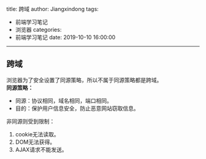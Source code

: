 title: 跨域
author: Jiangxindong
tags:
  - 前端学习笔记
  - 浏览器
categories:
  - 前端学习笔记
date: 2019-10-10 16:00:00
---
## 跨域
浏览器为了安全设置了同源策略，所以不属于同源策略都是跨域。  
**同源策略：**  
- 同源：协议相同，域名相同，端口相同。   
- 目的：保护用户信息安全，防止恶意网站窃取信息。

非同源则受到限制：
1. cookie无法读取。
2. DOM无法获得。
3. AJAX请求不能发送。


